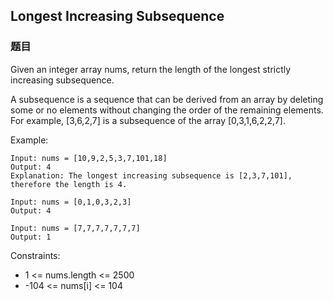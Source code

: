 ## Longest Increasing Subsequence

### 题目
Given an integer array nums, return the length of the longest strictly increasing subsequence.

A subsequence is a sequence that can be derived from an array by deleting some or no elements 
without changing the order of the remaining elements. 
For example, [3,6,2,7] is a subsequence of the array [0,3,1,6,2,2,7].

Example:
```
Input: nums = [10,9,2,5,3,7,101,18]
Output: 4
Explanation: The longest increasing subsequence is [2,3,7,101], therefore the length is 4.

Input: nums = [0,1,0,3,2,3]
Output: 4

Input: nums = [7,7,7,7,7,7,7]
Output: 1
```

Constraints:
* 1 <= nums.length <= 2500
* -104 <= nums[i] <= 104